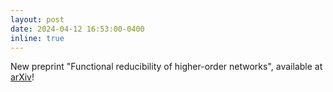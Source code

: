 ```yaml
---
layout: post
date: 2024-04-12 16:53:00-0400
inline: true
---
```


New preprint "Functional reducibility of higher-order networks", available at [arXiv](https://arxiv.org/abs/2404.08547)!
